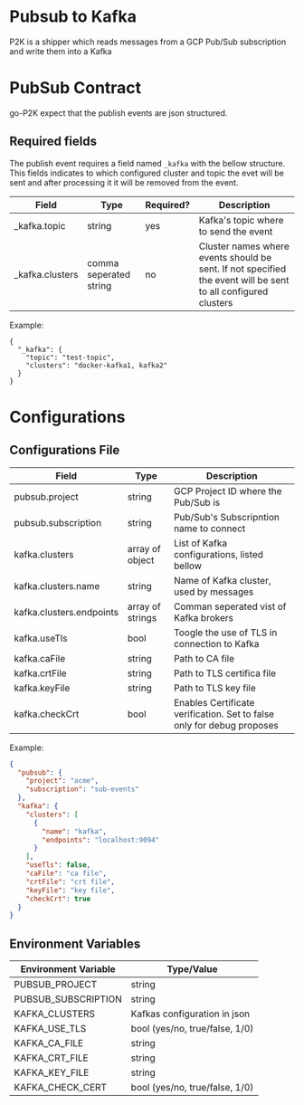 # Pubsub to Kafka

P2K is a shipper which reads messages from a GCP Pub/Sub subscription and write them into a Kafka

# PubSub Contract

go-P2K expect that the publish events are json structured.

## Required fields

The publish event requires a field named `_kafka` with the bellow structure. This fields indicates to which configured cluster and topic the evet will be sent and after processing it it will be removed from the event.

| Field            | Type                   | Required? | Description                                                                                                   |
| ---------------- | ---------------------- | --------- | ------------------------------------------------------------------------------------------------------------- |
| \_kafka.topic    | string                 | yes       | Kafka's topic where to send the event                                                                         |
| \_kafka.clusters | comma seperated string | no        | Cluster names where events should be sent. If not specified the event will be sent to all configured clusters |

Example:

```
{
  "_kafka": {
    "topic": "test-topic",
    "clusters": "docker-kafka1, kafka2"
  }
}
```

# Configurations

## Configurations File

| Field                    | Type             | Description                                                            |
| ------------------------ | ---------------- | ---------------------------------------------------------------------- |
| pubsub.project           | string           | GCP Project ID where the Pub/Sub is                                    |
| pubsub.subscription      | string           | Pub/Sub's Subscripntion name to connect                                |
| kafka.clusters           | array of object  | List of Kafka configurations, listed bellow                            |
| kafka.clusters.name      | string           | Name of Kafka cluster, used by messages                                |
| kafka.clusters.endpoints | array of strings | Comman seperated vist of Kafka brokers                                 |
| kafka.useTls             | bool             | Toogle the use of TLS in connection to Kafka                           |
| kafka.caFile             | string           | Path to CA file                                                        |
| kafka.crtFile            | string           | Path to TLS certifica file                                             |
| kafka.keyFile            | string           | Path to TLS key file                                                   |
| kafka.checkCrt           | bool             | Enables Certificate verification. Set to false only for debug proposes |

Example:

```json
{
  "pubsub": {
    "project": "acme",
    "subscription": "sub-events"
  },
  "kafka": {
    "clusters": [
      {
        "name": "kafka",
        "endpoints": "localhost:9094"
      }
    ],
    "useTls": false,
    "caFile": "ca file",
    "crtFile": "crt file",
    "keyFile": "key file",
    "checkCrt": true
  }
}
```

## Environment Variables

| Environment Variable | Type/Value                     |
| -------------------- | ------------------------------ |
| PUBSUB_PROJECT       | string                         |
| PUBSUB_SUBSCRIPTION  | string                         |
| KAFKA_CLUSTERS       | Kafkas configuration in json   |
| KAFKA_USE_TLS        | bool (yes/no, true/false, 1/0) |
| KAFKA_CA_FILE        | string                         |
| KAFKA_CRT_FILE       | string                         |
| KAFKA_KEY_FILE       | string                         |
| KAFKA_CHECK_CERT     | bool (yes/no, true/false, 1/0) |
